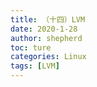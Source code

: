 ```yaml
---
title: （十四）LVM
date: 2020-1-28
author: shepherd
toc: ture
categories: Linux
tags: [LVM]
---
```


